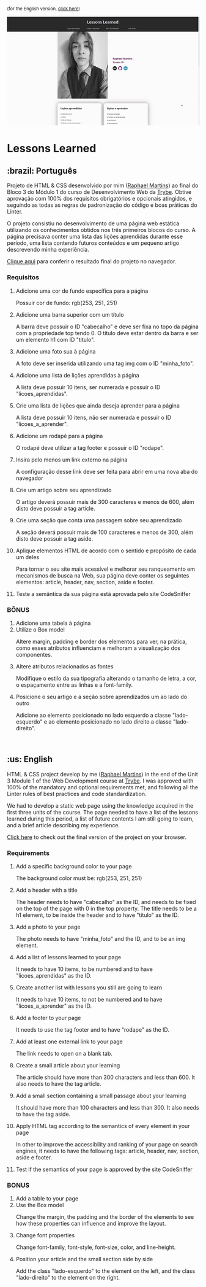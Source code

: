 <small>(for the English version, <a href="#en">click here</a>)</small>

![Prévia da página - Preview of the page](./images/lessons-learned.gif)

# Lessons Learned
<h2>:brazil: Português</h2>
<p id="pt">Projeto de HTML & CSS desenvolvido por mim (<a href="https://www.linkedin.com/in/raphaelameidamartins/" target="_blank" rel="external">Raphael Martins</a>) ao final do Bloco 3 do Módulo 1 do curso de Desenvolvimento Web da <a href="https://www.betrybe.com" targe="_blank" rel="nofollow">Trybe</a>. Obtive aprovação com 100% dos requisitos obrigatórios e opcionais atingidos, e seguindo as todas as regras de padronização do código e boas práticas do Linter.</p>
<p>O projeto consistiu no desenvolvimento de uma página web estática utilizando os conhecimentos obtidos nos três primeiros blocos do curso. A página precisava conter uma lista das lições aprendidas durante esse período, uma lista contendo futuros conteúdos e um pequeno artigo descrevendo minha experiência.</p>
<p><a href="https://raphaelalmeidamartins.github.io/project-lessons-learned/" target="_blank">Clique aqui</a> para conferir o resultado final do projeto no navegador.</p>

### Requisitos
<ol>
  <li>Adicione uma cor de fundo específica para a página
  <p>Possuir cor de fundo: rgb(253, 251, 251)</p>
  </li>
  <li>Adicione uma barra superior com um título
  <p>A barra deve possuir o ID "cabecalho" e deve ser fixa no topo da página com a propriedade top tendo 0. O título deve estar dentro da barra e ser um elemento h1 com ID "titulo".</p>
  </li>
  <li>Adicione uma foto sua à página
  <p>A foto deve ser inserida utilizando uma tag img com o ID "minha_foto".</p>
  </li>
  <li>Adicione uma lista de lições aprendidas à página
  <p>A lista deve possuir 10 itens, ser numerada e possuir o ID "licoes_aprendidas".</p>
  </li>
  <li>Crie uma lista de lições que ainda deseja aprender para a página
  <p>A lista deve possuir 10 itens, não ser numerada e possuir o ID "licoes_a_aprender".</p>
  </li>
  <li>Adicione um rodapé para a página
  <p>O rodapé deve utilizar a tag footer e possuir o ID "rodape".</p>
  </li>
  <li>Insira pelo menos um link externo na página
  <p>A configuração desse link deve ser feita para abrir em uma nova aba do navegador</p>
  </li>
  <li>Crie um artigo sobre seu aprendizado
  <p>O artigo deverá possuir mais de 300 caracteres e menos de 600, além disto deve possuir a tag article.</p>
  </li>
  <li>Crie uma seção que conta uma passagem sobre seu aprendizado
  <p>A seção deverá possuir mais de 100 caracteres e menos de 300, além disto deve possuir a tag aside.</p>
  </li>
  <li>Aplique elementos HTML de acordo com o sentido e propósito de cada um deles
  <p>Para tornar o seu site mais acessível e melhorar seu ranqueamento em mecanismos de busca na Web, sua página deve conter os seguintes elementos: article, header, nav, section, aside e footer.</p>
  </li>
  <li>Teste a semântica da sua página está aprovada pelo site CodeSniffer
  </li>
</ol>

### BÔNUS
<ol>
  <li>Adicione uma tabela à página</li>
  <li>Utilize o Box model
  <p>Altere margin, padding e border dos elementos para ver, na prática, como esses atributos influenciam e melhoram a visualização dos componentes.</p>
  </li>
  <li>Altere atributos relacionados as fontes
  <p>Modifique o estilo da sua tipografia alterando o tamanho de letra, a cor, o espaçamento entre as linhas e a font-family.</p>
  </li>
  <li>Posicione o seu artigo e a seção sobre aprendizados um ao lado do outro
  <p>Adicione ao elemento posicionado no lado esquerdo a classe "lado-esquerdo" e ao elemento posicionado no lado direito a classe "lado-direito".</p>
  </li>
</ol>
<br>

<h2 id="en">:us: English</h2>
<p>HTML & CSS project develop by me (<a href="https://www.linkedin.com/in/raphaelameidamartins/" target="_blank" rel="external">Raphael Martins</a>) in the end of the Unit 3 Module 1 of the Web Development course at <a href="https://www.betrybe.com" targe="_blank" rel="nofollow">Trybe</a>. I was approved with 100% of the mandatory and optional requirements met, and following all the Linter rules of best practices and code standardization.</p>
<p>We had to develop a static web page using the knowledge acquired in the first three units of the course. The page needed to have a list of the lessons learned during this period, a list of future contents I am still going to learn, and a brief article describing my experience.</p>
<p><a href="https://raphaelalmeidamartins.github.io/project-lessons-learned/" target="_blank">Click here</a> to check out the final version of the project on your browser.</p>

### Requirements
<ol>
  <li>Add a specific background color to your page
  <p>The background color must be: rgb(253, 251, 251)</p>
  </li>
  <li>Add a header with a title
  <p>The header needs to have "cabecalho" as the ID, and needs to be fixed on the top of the page with 0 in the top property. The title needs to be a h1 element, to be inside the header and to have "titulo" as the ID.</p>
  </li>
  <li>Add a photo to your page
  <p>The photo needs to have "minha_foto" and the ID, and to be an img element.</p>
  </li>
  <li>Add a list of lessons learned to your page
  <p>It needs to have 10 items, to be numbered and to have "licoes_aprendidas" as the ID.</p>
  </li>
  <li>Create another list with lessons you still are going to learn
  <p>It needs to have 10 items, to not be numbered and to have "licoes_a_aprender" as the ID.</p>
  </li>
  <li>Add a footer to your page
  <p>It needs to use the tag footer and to have "rodape" as the ID.</p>
  </li>
  <li>Add at least one external link to your page
  <p>The link needs to open on a blank tab.</p>
  </li>
  <li>Create a small article about your learning
  <p>The article should have more than 300 characters and less than 600. It also needs to have the tag article.</p>
  </li>
  <li>Add a small section containing a small passage about your learning
  <p>It should have more than 100 characters and less than 300. It also needs to have the tag aside.</p>
  </li>
  <li>Apply HTML tag according to the semantics of every element in your page
  <p>In other to improve the accessibility and ranking of your page on search engines, it needs to have the following tags: article, header, nav, section, aside e footer.</p>
  </li>
  <li>Test if the semantics of your page is approved by the site CodeSniffer</li>
</ol>

### BONUS
<ol>
  <li>Add a table to your page</li>
  <li>Use the Box model
  <p>Change the margin, the padding and the border of the elements to see how these properties can influence and improve the layout.</p>
  </li>
  <li>Change font properties
  <p>Change font-family, font-style, font-size, color, and line-height.</p>
  </li>
  <li>Position your article and the small section side by side
  <p>Add the class "lado-esquerdo" to the element on the left, and the class "lado-direito" to the element on the right.</p>
  </li>
</ol>
